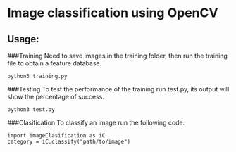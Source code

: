 # Image classification using OpenCV
## Usage:

###Training
Need to save images in the training folder, then run the training file to obtain a feature database.

`python3 training.py`

###Testing
To test the performance of the training run test.py, its output will show the percentage of success.

`python3 test.py`

###Clasification
To classify an image run the following code.
```
import imageClasification as iC
category = iC.classify("path/to/image")

```
